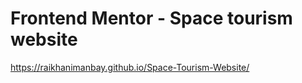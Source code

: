 # Frontend Mentor - Space tourism website


https://raikhanimanbay.github.io/Space-Tourism-Website/


